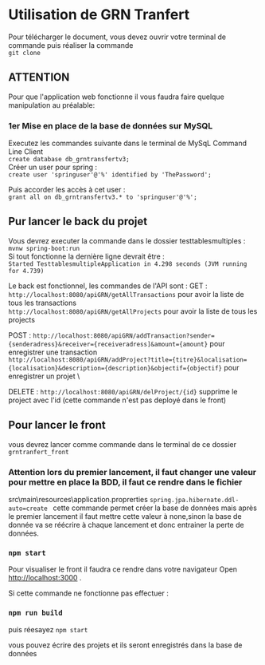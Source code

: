 # Utilisation de GRN Tranfert 

Pour télécharger le document, vous devez ouvrir votre terminal de commande puis réaliser la commande\
`git clone`


## ATTENTION
Pour que l'application web fonctionne il vous faudra faire quelque manipulation au préalable: 

### 1er Mise en place de la base de données sur MySQL 
Executez les commandes suivante dans le terminal de MySqL Command Line Client \
`create database db_grntransfertv3;` \
Créer un user pour spring :\
` create user 'springuser'@'%' identified by 'ThePassword'; ` 

Puis accorder les accès à cet user : \
`grant all on db_grntransfertv3.* to 'springuser'@'%';`

## Pur lancer le back du projet 

Vous devrez executer la commande dans le dossier testtablesmultiples :\
`mvnw spring-boot:run` \
Si tout fonctionne la dernière ligne devrait être :\
`Started TesttablesmultipleApplication in 4.298 seconds (JVM running for 4.739)`

Le back est fonctionnel, les commandes de l'API sont : 
GET :
`http://localhost:8080/apiGRN/getAllTransactions` pour avoir la liste de tous les transactions \
`http://localhost:8080/apiGRN/getAllProjects` pour avoir la liste de tous les projects 

POST : 
`http://localhost:8080/apiGRN/addTransaction?sender={senderadress}&receiver={receiveradress]&amount={amount}` pour enregistrer une transaction \
`http://localhost:8080/apiGRN/addProject?title={titre}&localisation={localisation}&description={description}&objectif={objectif}` pour enregistrer un projet \

DELETE : 
`http://localhost:8080/apiGRN/delProject/{id}` supprime le project avec l'id (cette commande n'est pas deployé dans le front)

## Pour lancer le front

vous devrez lancer comme commande dans le terminal de ce dossier `grntranfert_front`

### Attention lors du premier lancement, il faut changer une valeur pour mettre en place la BDD, il faut ce rendre dans le fichier 
src\main\resources\application.proprerties 
`spring.jpa.hibernate.ddl-auto=create ` cette commande permet créer la base de données mais après le premier lancement il faut mettre cette valeur à none,sinon la base de donnée va se réécrire à chaque lancement et donc entrainer la perte de données.

### `npm start`

Pour visualiser le front il faudra ce rendre dans votre navigateur 
Open [http://localhost:3000](http://localhost:3000) .

Si cette commande ne fonctionne pas effectuer : 

### `npm run build`

puis réesayez `npm start`

vous pouvez écrire des projets et ils seront enregistrés dans la base de données


